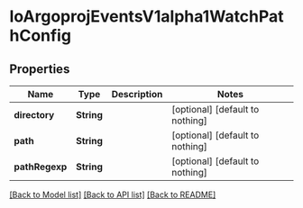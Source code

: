 # IoArgoprojEventsV1alpha1WatchPathConfig


## Properties
Name | Type | Description | Notes
------------ | ------------- | ------------- | -------------
**directory** | **String** |  | [optional] [default to nothing]
**path** | **String** |  | [optional] [default to nothing]
**pathRegexp** | **String** |  | [optional] [default to nothing]


[[Back to Model list]](../README.md#models) [[Back to API list]](../README.md#api-endpoints) [[Back to README]](../README.md)


